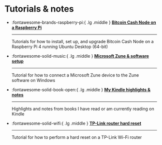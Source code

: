 # Tutorials & notes

<div class="grid cards" markdown>

  - :fontawesome-brands-raspberry-pi:{ .lg .middle } __[Bitcoin Cash Node on a Raspberry Pi](https://josh-wong.github.io/bitcoin-cash-node-on-raspberry-pi/)__

    ---

    Tutorials for how to install, set up, and upgrade Bitcoin Cash Node on a Raspberry Pi 4 running Ubuntu Desktop (64-bit)

  - :fontawesome-solid-music:{ .lg .middle } __[Microsoft Zune & software setup](https://josh-wong.github.io/zune-software-setup/)__

    ---

    Tutorial for how to connect a Microsoft Zune device to the Zune software on Windows

  - :fontawesome-solid-book-open:{ .lg .middle } __[My Kindle highlights & notes](https://josh-wong.github.io/kindle-highlights-notes)__

    ---

    Highlights and notes from books I have read or am currently reading on Kindle


  - :fontawesome-solid-wifi:{ .lg .middle } __[TP-Link router hard reset](https://josh-wong.github.io/tplink-router-hard-reset/)__

    ---
    
    Tutorial for how to perform a hard reset on a TP-Link Wi-Fi router

</div>
